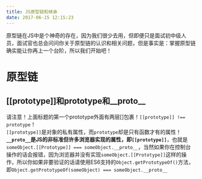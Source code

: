 ```yaml
---
title: JS原型链和继承     
date: 2017-06-15 12:15:23
---
```


原型链在JS中是个神奇的存在，因为我们很少去用，但即便只是面试初中级人员，面试官也总会问问你关于原型链的认识和相关问题，但是事实是：掌握原型链确实能让你再上一个台阶，所以我们开始吧！ 
# 原型链   
## [[prototype]]和prototype和__proto__  
请注意！上面标题的第一个prototype外面有两层[]包裹！`[[prototype]] !== prototype`！  
`[[prototype]]`是对象的私有属性，而`prototype`却是只有函数才有的属性！    
**`__proto__`是JS的非标准但许多浏览器实现的属性，即`[[prototype]]`**，也就是`someObject.[[Prototype]] === someObject.__proto__`，当然如果你在控制台操作的话会报错，因为浏览器并没有实现`someObject.[[Prototype]]`这样的操作，所以你如果非要验证的话请使用ES6支持的`Object.getPrototypeOf()`方法，即`Object.getPrototypeOf(someObject) === someObject.__proto__`  

## 